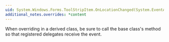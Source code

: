 ```yaml
---
uid: System.Windows.Forms.ToolStripItem.OnLocationChanged(System.EventArgs)
additional_notes.overrides: *content
---
```


<p>When overriding <xref href="System.Windows.Forms.ToolStripItem.OnLocationChanged(System.EventArgs)"></xref> in a derived class, be sure to call the base class's <xref href="System.Windows.Forms.ToolStripItem.OnLocationChanged(System.EventArgs)"></xref> method so that registered delegates receive the event.</p>


